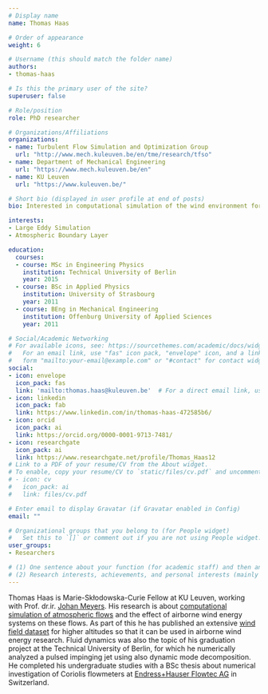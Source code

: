 ```yaml
---
# Display name
name: Thomas Haas

# Order of appearance
weight: 6

# Username (this should match the folder name)
authors:
- thomas-haas

# Is this the primary user of the site?
superuser: false

# Role/position
role: PhD researcher

# Organizations/Affiliations
organizations:
- name: Turbulent Flow Simulation and Optimization Group
  url: "http://www.mech.kuleuven.be/en/tme/research/tfso"
- name: Department of Mechanical Engineering
  url: "https://www.mech.kuleuven.be/en"
- name: KU Leuven
  url: "https://www.kuleuven.be/"

# Short bio (displayed in user profile at end of posts)
bio: Interested in computational simulation of the wind environment for AWE applications.

interests:
- Large Eddy Simulation
- Atmospheric Boundary Layer

education:
  courses:
  - course: MSc in Engineering Physics
    institution: Technical University of Berlin
    year: 2015
  - course: BSc in Applied Physics
    institution: University of Strasbourg
    year: 2011
  - course: BEng in Mechanical Engineering
    institution: Offenburg University of Applied Sciences
    year: 2011

# Social/Academic Networking
# For available icons, see: https://sourcethemes.com/academic/docs/widgets/#icons
#   For an email link, use "fas" icon pack, "envelope" icon, and a link in the
#   form "mailto:your-email@example.com" or "#contact" for contact widget.
social:
- icon: envelope
  icon_pack: fas
  link: 'mailto:thomas.haas@kuleuven.be'  # For a direct email link, use "mailto:test@example.org".
- icon: linkedin
  icon_pack: fab
  link: https://www.linkedin.com/in/thomas-haas-472585b6/
- icon: orcid
  icon_pack: ai
  link: https://orcid.org/0000-0001-9713-7481/
- icon: researchgate
  icon_pack: ai
  link: https://www.researchgate.net/profile/Thomas_Haas12
# Link to a PDF of your resume/CV from the About widget.
# To enable, copy your resume/CV to `static/files/cv.pdf` and uncomment the lines below.  
# - icon: cv
#   icon_pack: ai
#   link: files/cv.pdf

# Enter email to display Gravatar (if Gravatar enabled in Config)
email: ""

# Organizational groups that you belong to (for People widget)
#   Set this to `[]` or comment out if you are not using People widget.  
user_groups:
- Researchers

# (1) One sentence about your function (for academic staff) and then another sentence about your role(s) within the training network
# (2) Research interests, achievements, and personal interests (mainly for researchers)
---
```


Thomas Haas is Marie-Skłodowska-Curie Fellow at KU Leuven, working with Prof. dr.ir. [Johan Meyers](/authors/johan-meyers/). His research is about [computational simulation of atmospheric flows](/project/esr06/) and the effect of airborne wind energy systems on these flows. As part of this he has published an extensive [wind field dataset](http://doi.org/10.5281/zenodo.1418676) for higher altitudes so that it can be used in airborne wind energy research. Fluid dynamics was also the topic of his graduation project at the Technical University of Berlin, for which he numerically analyzed a pulsed impinging jet using also dynamic mode decomposition. He completed his undergraduate studies with a BSc thesis about numerical investigation of Coriolis flowmeters at [Endress+Hauser Flowtec AG](https://www.endress.com/flowtec) in Switzerland.
